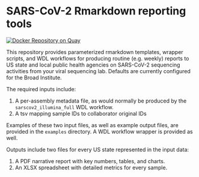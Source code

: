 # SARS-CoV-2 Rmarkdown reporting tools

[![Docker Repository on Quay](https://quay.io/repository/broadinstitute/sc2-rmd/status "Docker Repository on Quay")](https://quay.io/repository/broadinstitute/sc2-rmd)

This repository provides parameterized rmarkdown templates, wrapper scripts, and WDL workflows for producing routine (e.g. weekly) reports to US state and local public health agencies on SARS-CoV-2 sequencing activities from your viral sequencing lab. Defaults are currently configured for the Broad Institute.

The required inputs include:
1. A per-assembly metadata file, as would normally be produced by the `sarscov2_illumina_full` WDL workflow.
2. A tsv mapping sample IDs to collaborator original IDs

Examples of these two input files, as well as example output files, are provided in the `examples` directory. A WDL workflow wrapper is provided as well.

Outputs include two files for every US state represented in the input data:
1. A PDF narrative report with key numbers, tables, and charts.
2. An XLSX spreadsheet with detailed metrics for every sample.
